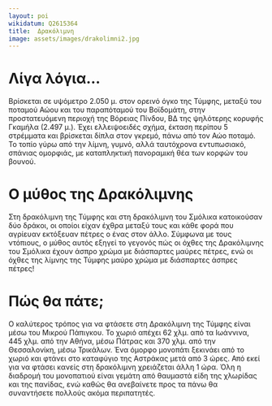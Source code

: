 ```yaml
---
layout: poi
wikidatum: Q2615364
title:  Δρακόλιμνη
image: assets/images/drakolimni2.jpg
---
```


# Λίγα λόγια...
Βρίσκεται σε υψόμετρο 2.050 μ. στον ορεινό όγκο της Τύμφης, μεταξύ του ποταμού Αώου και του παραπόταμού του Βοϊδομάτη, στην προστατευόμενη περιοχή της Βόρειας Πίνδου, ΒΔ της ψηλότερης κορυφής Γκαμήλα (2.497 μ.). Έχει ελλειψοειδές σχήμα, έκταση περίπου 5 στρέμματα και βρίσκεται δίπλα στον γκρεμό, πάνω από τον Αώο ποταμό. Το τοπίο γύρω από την λίμνη, γυμνό, αλλά ταυτόχρονα εντυπωσιακό, σπάνιας ομορφιάς, με καταπληκτική πανοραμική θέα των κορφών του βουνού.
# Ο μύθος της Δρακόλιμνης
Στη δρακόλιμνη της Τύμφης και στη δρακόλιμνη του Σμόλικα κατοικούσαν δύο δράκοι, οι οποίοι είχαν έχθρα μεταξύ τους και κάθε φορά που αγρίευαν εκτόξευαν πέτρες ο ένας στον άλλο. Σύμφωνα με τους ντόπιους, ο μύθος αυτός εξηγεί το γεγονός πώς οι όχθες της Δρακόλιμνης του Σμόλικα έχουν άσπρο χρώμα με διάσπαρτες μαύρες πέτρες, ενώ οι όχθες της λίμνης της Τύμφης μαύρο χρώμα με διάσπαρτες άσπρες πέτρες!
# Πώς θα πάτε;
Ο καλύτερος τρόπος για να φτάσετε στη Δρακόλιμνη της Τύμφης είναι μέσω του Μικρού Πάπιγκου. Το χωριό απέχει 62 χλμ. από τα Ιωάννινα, 445 χλμ. από την Αθήνα, μέσω Πάτρας και 370 χλμ. από την Θεσσαλονίκη, μέσω Τρικάλων. Ένα όμορφο μονοπάτι ξεκινάει από το χωριό και φτάνει στο καταφύγιο της Αστράκας μετά από 3 ώρες. Από εκεί για να φτάσει κανείς στη δρακόλιμνη χρειάζεται άλλη 1 ώρα. Όλη η διαδρομή του μονοπατιού είναι γεμάτη από θαυμαστά είδη της χλωρίδας και της πανίδας, ενώ καθώς θα ανεβαίνετε προς τα πάνω θα συναντήσετε πολλούς ακόμα περιπατητές.



